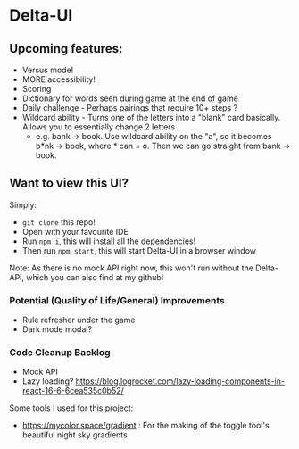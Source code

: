 # Delta-UI

## Upcoming features:
- Versus mode!
- MORE accessibility!
- Scoring
- Dictionary for words seen during game at the end of game
- Daily challenge - Perhaps pairings that require 10+ steps ?
- Wildcard ability - Turns one of the letters into a "blank" card basically. Allows you to essentially change 2 letters
    - e.g. bank -> book. Use wildcard ability on the "a", so it becomes b*nk -> book, where * can = o. Then we can go straight from bank -> book.

## Want to view this UI?
Simply:
- `git clone` this repo!
- Open with your favourite IDE
- Run `npm i`, this will install all the dependencies!
- Then run `npm start`, this will start Delta-UI in a browser window

Note: As there is no mock API right now, this won't run without the Delta-API, which you can also find at my github! 

### Potential (Quality of Life/General) Improvements
- Rule refresher under the game
- Dark mode modal?

### Code Cleanup Backlog
- Mock API
- Lazy loading? https://blog.logrocket.com/lazy-loading-components-in-react-16-6-6cea535c0b52/

Some tools I used for this project:
- https://mycolor.space/gradient : For the making of the toggle tool's beautiful night sky gradients
